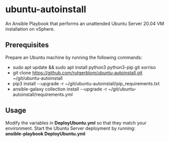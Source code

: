 # ubuntu-autoinstall

An Ansible Playbook that performs an unattended Ubuntu Server 20.04 VM installation on vSphere.

## Prerequisites

Prepare an Ubuntu machine by running the following commands:

* sudo apt update && sudo apt install python3 python3-pip git xorriso
* git clone https://github.com/rutgerblom/ubuntu-autoinstall.git ~/git/ubuntu-autoinstall
* pip3 install --upgrade -r ~/git/ubuntu-autoinstall/pip_requirements.txt
* ansible-galaxy collection install --upgrade -r ~/git/ubuntu-autoinstall/requirements.yml

## Usage

Modify the variables in **DeployUbuntu.yml** so that they match your environment. Start the Ubuntu Server deployment by running:
<br>
**ansible-playbook DeployUbuntu.yml**
